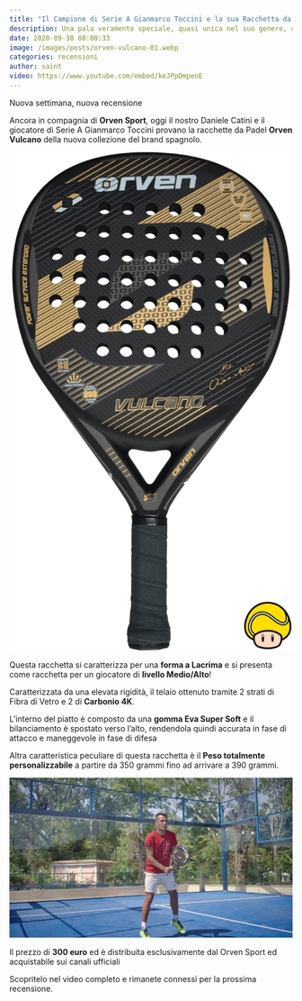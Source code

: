 ```yaml
---
title: "Il Campione di Serie A Gianmarco Toccini e la sua Racchetta da Padel: Orven Vulcano"
description: Una pala veramente speciale, quasi unica nel suo genere, che permette la personalizzazione del peso in base alle esigenze del giocatore.
date: 2020-09-30 08:00:33
image: /images/posts/orven-vulcano-01.webp
categories: recensioni
author: saint
video: https://www.youtube.com/embed/keJPpDmpenE
---
```


Nuova settimana, nuova recensione

Ancora in compagnia di **Orven Sport**, oggi il nostro Daniele Catini e il giocatore di Serie A Gianmarco Toccini provano la racchette da Padel **Orven Vulcano** della nuova collezione del brand spagnolo.

![Orven Sport Vulcano racchetta pala padel paddle consigli goccia carbonio 2020](/images/posts/orven-vulcano-fronte-padelup.png)

Questa racchetta si caratterizza per una **forma a Lacrima** e si presenta come racchetta per un giocatore di **livello Medio/Alto**!

Caratterizzata da una elevata rigidità, il telaio ottenuto tramite 2 strati di Fibra di Vetro e 2 di **Carbonio 4K**.

L’interno del piatto è composto da una **gomma Eva Super Soft** e il bilanciamento è spostato verso l’alto, rendendola quindi accurata in fase di attacco e maneggevole in fase di difesa 

Altra caratteristica peculiare di questa racchetta è il **Peso totalmente personalizzabile** a partire da 350 grammi fino ad arrivare a 390 grammi.

![Orven Sport Vulcano racchetta pala padel paddle consigli goccia carbonio 2020](/images/posts/orven-vulcano-02.webp)

Il prezzo di **300 euro** ed è distribuita esclusivamente dal Orven Sport ed acquistabile sui canali ufficiali

Scopritelo nel video completo e rimanete connessi per la prossima recensione.